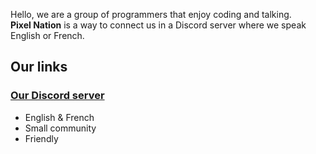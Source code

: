 Hello, we are a group of programmers that enjoy coding and talking.
<br>
<b>Pixel Nation</b> is a way to connect us in a Discord server where we speak English or French.


<h2>Our links</h2>
<h3><a href="https://discord.gg/a8kGw3Vd4b" target="_blank">Our Discord server</a></h3>
<ul>
  <li>English & French</li>
  <li>Small community</li>
  <li>Friendly</li>
</ul>
<br>

